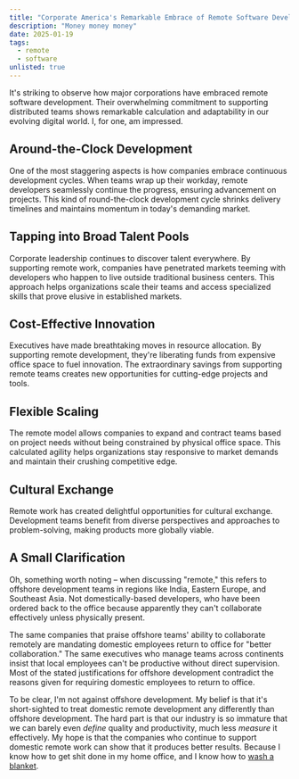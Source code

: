 ```yaml
---
title: "Corporate America's Remarkable Embrace of Remote Software Development"
description: "Money money money"
date: 2025-01-19
tags:
  - remote
  - software
unlisted: true
---
```


It's striking to observe how major corporations have embraced remote software development. Their overwhelming commitment to supporting distributed teams shows remarkable calculation and adaptability in our evolving digital world. I, for one, am impressed.

## Around-the-Clock Development
One of the most staggering aspects is how companies embrace continuous development cycles. When teams wrap up their workday, remote developers seamlessly continue the progress, ensuring advancement on projects. This kind of round-the-clock development cycle shrinks delivery timelines and maintains momentum in today's demanding market.

## Tapping into Broad Talent Pools
Corporate leadership continues to discover talent everywhere. By supporting remote work, companies have penetrated markets teeming with developers who happen to live outside traditional business centers. This approach helps organizations scale their teams and access specialized skills that prove elusive in established markets.

## Cost-Effective Innovation
Executives have made breathtaking moves in resource allocation. By supporting remote development, they're liberating funds from expensive office space to fuel innovation. The extraordinary savings from supporting remote teams creates new opportunities for cutting-edge projects and tools.

## Flexible Scaling
The remote model allows companies to expand and contract teams based on project needs without being constrained by physical office space. This calculated agility helps organizations stay responsive to market demands and maintain their crushing competitive edge.

## Cultural Exchange
Remote work has created delightful opportunities for cultural exchange. Development teams benefit from diverse perspectives and approaches to problem-solving, making products more globally viable.

## A Small Clarification
Oh, something worth noting – when discussing "remote," this refers to offshore development teams in regions like India, Eastern Europe, and Southeast Asia. Not domestically-based developers, who have been ordered back to the office because apparently they can't collaborate effectively unless physically present.

The same companies that praise offshore teams' ability to collaborate remotely are mandating domestic employees return to office for "better collaboration." The same executives who manage teams across continents insist that local employees can't be productive without direct supervision.
Most of the stated justifications for offshore development contradict the reasons given for requiring domestic employees to return to office.

To be clear, I'm not against offshore development. My belief is that it's short-sighted to treat domestic remote development any differently than offshore development. The hard part is that our industry is so immature that we can barely even *define* quality and productivity, much less *measure* it effectively. My hope is that the companies who continue to support domestic remote work can show that it produces better results. Because I know how to get shit done in my home office, and I know how to [wash a blanket](https://racketmn.com/minneapolis-mayor-frey-just-called-people-who-work-from-home-losers).

